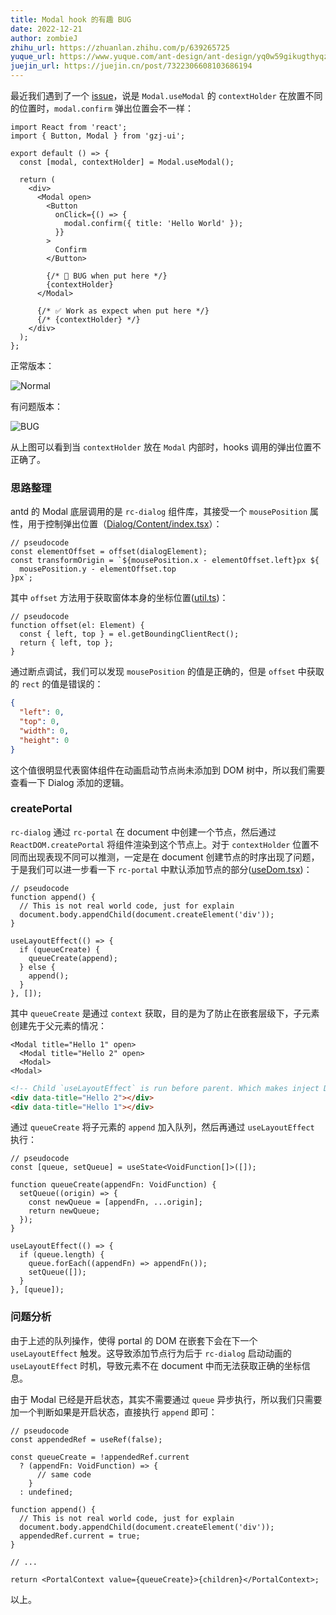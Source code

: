 ```yaml
---
title: Modal hook 的有趣 BUG
date: 2022-12-21
author: zombieJ
zhihu_url: https://zhuanlan.zhihu.com/p/639265725
yuque_url: https://www.yuque.com/ant-design/ant-design/yq0w59gikugthyqz
juejin_url: https://juejin.cn/post/7322306608103686194
---
```


最近我们遇到了一个 [issue](https://github.com/ant-design/ant-design/issues/39427)，说是 `Modal.useModal` 的 `contextHolder` 在放置不同的位置时，`modal.confirm` 弹出位置会不一样：

```tsx
import React from 'react';
import { Button, Modal } from 'gzj-ui';

export default () => {
  const [modal, contextHolder] = Modal.useModal();

  return (
    <div>
      <Modal open>
        <Button
          onClick={() => {
            modal.confirm({ title: 'Hello World' });
          }}
        >
          Confirm
        </Button>

        {/* 🚨 BUG when put here */}
        {contextHolder}
      </Modal>

      {/* ✅ Work as expect when put here */}
      {/* {contextHolder} */}
    </div>
  );
};
```

正常版本：

![Normal](https://mdn.alipayobjects.com/huamei_7uahnr/afts/img/A*VJJUTL88uM4AAAAAAAAAAAAADrJ8AQ/original)

有问题版本：

![BUG](https://mdn.alipayobjects.com/huamei_7uahnr/afts/img/A*a_ulS7EaylkAAAAAAAAAAAAADrJ8AQ/original)

从上图可以看到当 `contextHolder` 放在 `Modal` 内部时，hooks 调用的弹出位置不正确了。

### 思路整理

antd 的 Modal 底层调用的是 `rc-dialog` 组件库，其接受一个 `mousePosition` 属性，用于控制弹出位置（[Dialog/Content/index.tsx](https://github.com/react-component/dialog/blob/79649e187ee512be6b3eb3b76e4a6b618b67ebc7/src/Dialog/Content/index.tsx#L43)）：

```tsx
// pseudocode
const elementOffset = offset(dialogElement);
const transformOrigin = `${mousePosition.x - elementOffset.left}px ${
  mousePosition.y - elementOffset.top
}px`;
```

其中 `offset` 方法用于获取窗体本身的坐标位置([util.ts](https://github.com/react-component/dialog/blob/79649e187ee512be6b3eb3b76e4a6b618b67ebc7/src/util.ts#L28))：

```tsx
// pseudocode
function offset(el: Element) {
  const { left, top } = el.getBoundingClientRect();
  return { left, top };
}
```

通过断点调试，我们可以发现 `mousePosition` 的值是正确的，但是 `offset` 中获取的 `rect` 的值是错误的：

```json
{
  "left": 0,
  "top": 0,
  "width": 0,
  "height": 0
}
```

这个值很明显代表窗体组件在动画启动节点尚未添加到 DOM 树中，所以我们需要查看一下 Dialog 添加的逻辑。

### createPortal

`rc-dialog` 通过 `rc-portal` 在 document 中创建一个节点，然后通过 `ReactDOM.createPortal` 将组件渲染到这个节点上。对于 `contextHolder` 位置不同而出现表现不同可以推测，一定是在 document 创建节点的时序出现了问题，于是我们可以进一步看一下 `rc-portal` 中默认添加节点的部分([useDom.tsx](https://github.com/react-component/portal/blob/85e6e15ee97c70ec260c5409d9d273d6967e3560/src/useDom.tsx#L55))：

```tsx
// pseudocode
function append() {
  // This is not real world code, just for explain
  document.body.appendChild(document.createElement('div'));
}

useLayoutEffect(() => {
  if (queueCreate) {
    queueCreate(append);
  } else {
    append();
  }
}, []);
```

其中 `queueCreate` 是通过 `context` 获取，目的是为了防止在嵌套层级下，子元素创建先于父元素的情况：

```tsx
<Modal title="Hello 1" open>
  <Modal title="Hello 2" open>
  <Modal>
<Modal>
```

```html
<!-- Child `useLayoutEffect` is run before parent. Which makes inject DOM before parent -->
<div data-title="Hello 2"></div>
<div data-title="Hello 1"></div>
```

通过 `queueCreate` 将子元素的 `append` 加入队列，然后再通过 `useLayoutEffect` 执行：

```tsx
// pseudocode
const [queue, setQueue] = useState<VoidFunction[]>([]);

function queueCreate(appendFn: VoidFunction) {
  setQueue((origin) => {
    const newQueue = [appendFn, ...origin];
    return newQueue;
  });
}

useLayoutEffect(() => {
  if (queue.length) {
    queue.forEach((appendFn) => appendFn());
    setQueue([]);
  }
}, [queue]);
```

### 问题分析

由于上述的队列操作，使得 portal 的 DOM 在嵌套下会在下一个 `useLayoutEffect` 触发。这导致添加节点行为后于 `rc-dialog` 启动动画的 `useLayoutEffect` 时机，导致元素不在 document 中而无法获取正确的坐标信息。

由于 Modal 已经是开启状态，其实不需要通过 `queue` 异步执行，所以我们只需要加一个判断如果是开启状态，直接执行 `append` 即可：

```tsx
// pseudocode
const appendedRef = useRef(false);

const queueCreate = !appendedRef.current
  ? (appendFn: VoidFunction) => {
      // same code
    }
  : undefined;

function append() {
  // This is not real world code, just for explain
  document.body.appendChild(document.createElement('div'));
  appendedRef.current = true;
}

// ...

return <PortalContext value={queueCreate}>{children}</PortalContext>;
```

以上。

